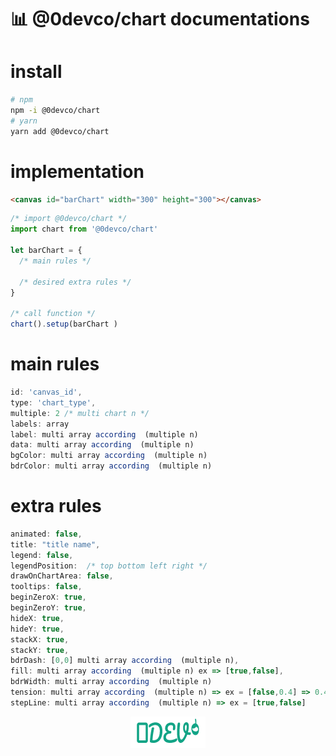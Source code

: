 # 📊 @0devco/chart documentations


# install

```bash
# npm
npm -i @0devco/chart
# yarn
yarn add @0devco/chart

```

# implementation

```html
<canvas id="barChart" width="300" height="300"></canvas>
```

```js
/* import @0devco/chart */
import chart from '@0devco/chart'

let barChart = {
  /* main rules */

  /* desired extra rules */
}

/* call function */
chart().setup(barChart )
```

# main rules

```js
id: 'canvas_id',
type: 'chart_type',
multiple: 2 /* multi chart n */
labels: array
label: multi array according  (multiple n)
data: multi array according  (multiple n)
bgColor: multi array according  (multiple n)
bdrColor: multi array according  (multiple n)
```

# extra rules

```js
animated: false,
title: "title name",
legend: false,
legendPosition:  /* top bottom left right */
drawOnChartArea: false,
tooltips: false,
beginZeroX: true,
beginZeroY: true,
hideX: true,
hideY: true,
stackX: true,
stackY: true,
bdrDash: [0,0] multi array according  (multiple n),
fill: multi array according  (multiple n) ex => [true,false],
bdrWidth: multi array according  (multiple n)
tension: multi array according  (multiple n) => ex = [false,0.4] => 0.4 means true
stepLine: multi array according  (multiple n) => ex = [true,false]
```


<a href="https://twitter.com/0devco" target="_blank" ><p align="center" ><img src="https://raw.githubusercontent.com/0devco/docs/master/.devco-images/logo-transparent.png"></p></a>
